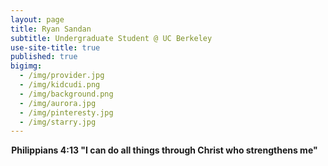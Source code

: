 ```yaml
---
layout: page
title: Ryan Sandan
subtitle: Undergraduate Student @ UC Berkeley
use-site-title: true
published: true
bigimg:
  - /img/provider.jpg
  - /img/kidcudi.png
  - /img/background.png
  - /img/aurora.jpg
  - /img/pinteresty.jpg
  - /img/starry.jpg
---
```



<div style="text-align:center">
<strong> Philippians 4:13 "I can do all things through Christ who strengthens me"  </strong> &nbsp;&nbsp; 
</div>
